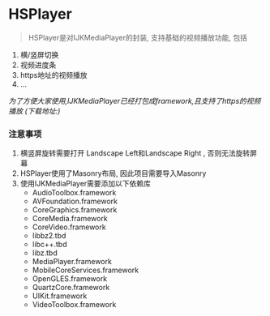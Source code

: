 # HSPlayer

> HSPlayer是对IJKMediaPlayer的封装, 支持基础的视频播放功能, 包括

1. 横/竖屏切换
2. 视频进度条
3. https地址的视频播放
4. ...

*为了方便大家使用,IJKMediaPlayer已经打包成framework,且支持了https的视频播放 (下载地址:)*

### 注意事项

1. 横竖屏旋转需要打开 Landscape Left和Landscape Right , 否则无法旋转屏幕
2. HSPlayer使用了Masonry布局, 因此项目需要导入Masonry
3. 使用IJKMediaPlayer需要添加以下依赖库
   * AudioToolbox.framework
   * AVFoundation.framework
   * CoreGraphics.framework
   * CoreMedia.framework
   * CoreVideo.framework
   * libbz2.tbd
   * libc++.tbd
   * libz.tbd
   * MediaPlayer.framework
   * MobileCoreServices.framework
   * OpenGLES.framework
   * QuartzCore.framework
   * UIKit.framework
   * VideoToolbox.framework
